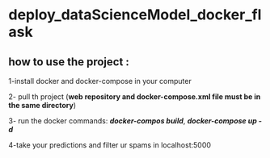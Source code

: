 # deploy_dataScienceModel_docker_flask
## how to use the project :

1-install docker and docker-compose in your computer

2- pull th project (**web repository and docker-compose.xml file  must be in the same directory**)

3- run the docker commands: ***docker-compos build***, ***docker-compose up -d***

4-take your predictions and filter ur spams in localhost:5000 